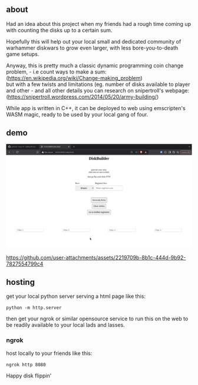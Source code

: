 ## about

Had an idea about this project when my friends
had a rough time coming up with counting the disks up to a certain sum.  


Hopefully this will help out your local small and dedicated
community of warhammer diskwars to grow even larger, with less bore-you-to-death game setups.  


Anyway, this is pretty much a classic dynamic programming
coin change problem, - i.e count ways to make a sum:  
(https://en.wikipedia.org/wiki/Change-making_problem)  
but with a few twists and limitations
(eg. number of disks available to player and other - and all other details you can research on snipertroll's webpage:  
(https://snipertroll.wordpress.com/2014/05/20/army-building/)  


While app is written in C++, it can be deployed to web using emscripten's WASM magic, ready to be used by your local gang of four.  


## demo
![](https://github.com/mathey96/diskbuilder/blob/master/demo.gif)

https://github.com/user-attachments/assets/2219709b-8b1c-444d-9b92-7827554799c4

## hosting
get your local python server serving a html page like this:  

~~~ console
python -m http.server  
~~~
then get your ngrok or similar opensource service to run this on the web to be readily available to your local lads and lasses.  

### ngrok
host locally to your friends like this:  
~~~ console
ngrok http 8080
~~~

Happy disk flippin'  
